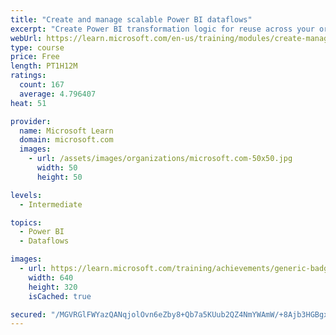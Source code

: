 ```yaml
---
title: "Create and manage scalable Power BI dataflows"
excerpt: "Create Power BI transformation logic for reuse across your organization with Power BI dataflows. Learn how to combine Power BI dataflows with Power BI Premium for scalable ETL, and practice creating and consuming dataflows."
webUrl: https://learn.microsoft.com/en-us/training/modules/create-manage-scalable-power-bi-dataflows/
type: course
price: Free
length: PT1H12M
ratings:
  count: 167
  average: 4.796407
heat: 51

provider:
  name: Microsoft Learn
  domain: microsoft.com
  images:
    - url: /assets/images/organizations/microsoft.com-50x50.jpg
      width: 50
      height: 50

levels:
  - Intermediate

topics:
  - Power BI
  - Dataflows

images:
  - url: https://learn.microsoft.com/training/achievements/generic-badge-social.png
    width: 640
    height: 320
    isCached: true

secured: "/MGVRGlFWYazQANqjolOvn6eZby8+Qb7a5KUub2QZ4NmYWAmW/+8Ajb3HGBgx6cdiAnyGOyLM0ouIMLjMB8EyZT2BnVSlx272hB5+/GaJ6X/wtDoKcuiTfpf3mZGS5BAhd1jXBX0dBk/xTfxmQwVhVD9b5tsyp03iaxygM5p5Yy6IHon62kH3KdmbSS8TsPGD2xNj4t4QAML06NN3HNf9Va47b7O06RtXIuhvBVCFuuWAqgG3Ykc82ozuSh1MOXJY/bbjgKgKAKq+fTAAIvRdKoaEZph4d8eAYS/ir6rn9u562Gfx1duz1bB71S6jm/l2Y4Oc0ljHcIrW1XTgZFBrAvLfeMVFDfDgXWAzBWnyjlHAvtXhC20S6VEtClb13I0GV2qiiQjWEfQGbSWgTzxlXpyg8erriG1DRgbkmNLU1M=;qWjDlQWEjIq97UM/y19s2w=="
---
```


